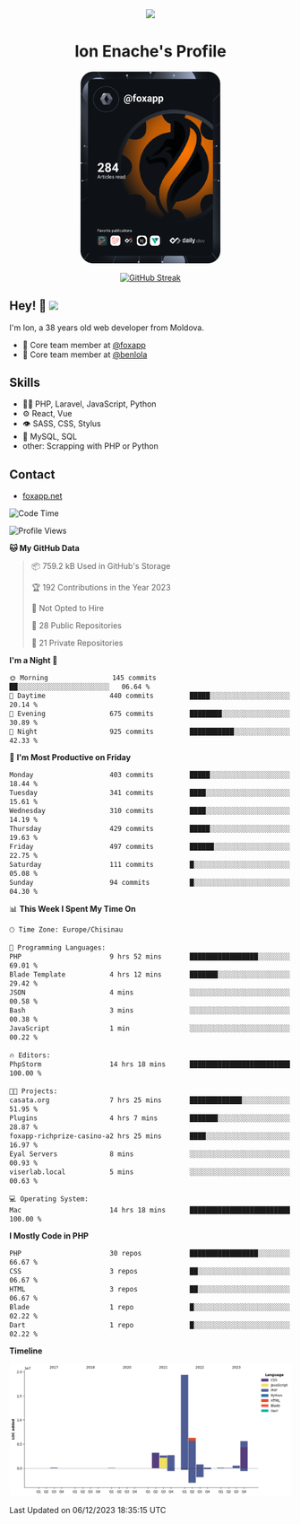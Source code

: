 <div id="header" align="center">
  <img src="https://media.giphy.com/media/M9gbBd9nbDrOTu1Mqx/giphy.gif" width="100"/>
	<h1>Ion Enache's Profile</h1>
</div>
<div align="center">
	<a href="https://app.daily.dev/foxapp"><img src="https://github.com/foxapp/foxapp/blob/master/devcard.svg" width="250" alt="Ion Enache's Dev Card"/></a>
</div>


<div align="center">
	
[![GitHub Streak](http://github-readme-streak-stats.herokuapp.com?user=foxapp&hide_border=true&date_format=M%20j%5B%2C%20Y%5D)](https://git.io/streak-stats)
	
</div>


## Hey! 👋 <img src="https://media.giphy.com/media/hvRJCLFzcasrR4ia7z/giphy.gif" width="30px"/>
I'm Ion, a 38 years old web developer from Moldova.


- 👥 Core team member at [@foxapp](https://github.com/foxapp)
- 👥 Core team member at [@benlola](https://github.com/benlola)

## Skills
- 👨‍💻 PHP, Laravel, JavaScript, Python
- ⚙️ React, Vue
- 👁️ SASS, CSS, Stylus
- 💽 MySQL, SQL
- other: Scrapping with PHP or Python

## Contact
- [foxapp.net](https://www.foxapp.net)

<!--START_SECTION:waka-->
![Code Time](http://img.shields.io/badge/Code%20Time-1%2C650%20hrs%2051%20mins-blue)

![Profile Views](http://img.shields.io/badge/Profile%20Views-0-blue)

**🐱 My GitHub Data** 

> 📦 759.2 kB Used in GitHub's Storage 
 > 
> 🏆 192 Contributions in the Year 2023
 > 
> 🚫 Not Opted to Hire
 > 
> 📜 28 Public Repositories 
 > 
> 🔑 21 Private Repositories 
 > 
**I'm a Night 🦉** 

```text
🌞 Morning                145 commits         ██░░░░░░░░░░░░░░░░░░░░░░░   06.64 % 
🌆 Daytime                440 commits         █████░░░░░░░░░░░░░░░░░░░░   20.14 % 
🌃 Evening                675 commits         ████████░░░░░░░░░░░░░░░░░   30.89 % 
🌙 Night                  925 commits         ███████████░░░░░░░░░░░░░░   42.33 % 
```
📅 **I'm Most Productive on Friday** 

```text
Monday                   403 commits         █████░░░░░░░░░░░░░░░░░░░░   18.44 % 
Tuesday                  341 commits         ████░░░░░░░░░░░░░░░░░░░░░   15.61 % 
Wednesday                310 commits         ████░░░░░░░░░░░░░░░░░░░░░   14.19 % 
Thursday                 429 commits         █████░░░░░░░░░░░░░░░░░░░░   19.63 % 
Friday                   497 commits         ██████░░░░░░░░░░░░░░░░░░░   22.75 % 
Saturday                 111 commits         █░░░░░░░░░░░░░░░░░░░░░░░░   05.08 % 
Sunday                   94 commits          █░░░░░░░░░░░░░░░░░░░░░░░░   04.30 % 
```


📊 **This Week I Spent My Time On** 

```text
🕑︎ Time Zone: Europe/Chisinau

💬 Programming Languages: 
PHP                      9 hrs 52 mins       █████████████████░░░░░░░░   69.01 % 
Blade Template           4 hrs 12 mins       ███████░░░░░░░░░░░░░░░░░░   29.42 % 
JSON                     4 mins              ░░░░░░░░░░░░░░░░░░░░░░░░░   00.58 % 
Bash                     3 mins              ░░░░░░░░░░░░░░░░░░░░░░░░░   00.38 % 
JavaScript               1 min               ░░░░░░░░░░░░░░░░░░░░░░░░░   00.22 % 

🔥 Editors: 
PhpStorm                 14 hrs 18 mins      █████████████████████████   100.00 % 

🐱‍💻 Projects: 
casata.org               7 hrs 25 mins       █████████████░░░░░░░░░░░░   51.95 % 
Plugins                  4 hrs 7 mins        ███████░░░░░░░░░░░░░░░░░░   28.87 % 
foxapp-richprize-casino-a2 hrs 25 mins       ████░░░░░░░░░░░░░░░░░░░░░   16.97 % 
Eyal Servers             8 mins              ░░░░░░░░░░░░░░░░░░░░░░░░░   00.93 % 
viserlab.local           5 mins              ░░░░░░░░░░░░░░░░░░░░░░░░░   00.63 % 

💻 Operating System: 
Mac                      14 hrs 18 mins      █████████████████████████   100.00 % 
```

**I Mostly Code in PHP** 

```text
PHP                      30 repos            █████████████████░░░░░░░░   66.67 % 
CSS                      3 repos             ██░░░░░░░░░░░░░░░░░░░░░░░   06.67 % 
HTML                     3 repos             ██░░░░░░░░░░░░░░░░░░░░░░░   06.67 % 
Blade                    1 repo              █░░░░░░░░░░░░░░░░░░░░░░░░   02.22 % 
Dart                     1 repo              █░░░░░░░░░░░░░░░░░░░░░░░░   02.22 % 
```



**Timeline**

![Lines of Code chart](https://raw.githubusercontent.com/foxapp/foxapp/master/assets/bar_graph.png)


 Last Updated on 06/12/2023 18:35:15 UTC
<!--END_SECTION:waka-->
